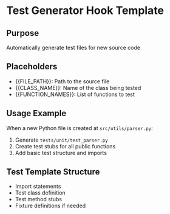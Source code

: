 # Test Generator Hook Template

## Purpose
Automatically generate test files for new source code

## Placeholders
- {{FILE_PATH}}: Path to the source file
- {{CLASS_NAME}}: Name of the class being tested
- {{FUNCTION_NAMES}}: List of functions to test

## Usage Example
When a new Python file is created at `src/utils/parser.py`:
1. Generate `tests/unit/test_parser.py`
2. Create test stubs for all public functions
3. Add basic test structure and imports

## Test Template Structure
- Import statements
- Test class definition
- Test method stubs
- Fixture definitions if needed
